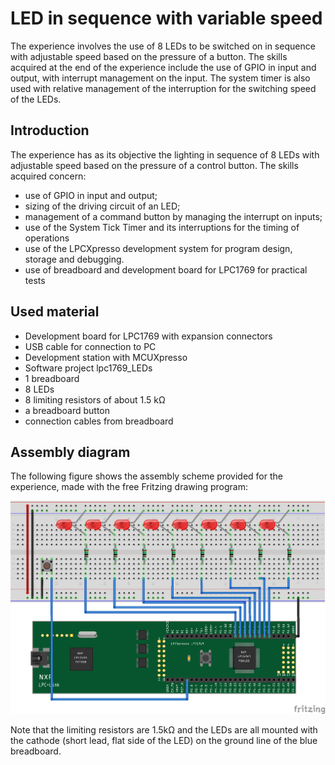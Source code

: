 # LED in sequence with variable speed
The experience involves the use of 8 LEDs to be switched on in sequence with adjustable speed based on the pressure of a button. The skills acquired at the end of the experience include the use of GPIO in input and output, with interrupt management on the input. The system timer is also used with relative management of the interruption for the switching speed of the LEDs.
## Introduction
The experience has as its objective the lighting in sequence of 8 LEDs with adjustable speed based on the pressure of a control button. The skills acquired concern:
+ use of GPIO in input and output;
+ sizing of the driving circuit of an LED;
+ management of a command button by managing the interrupt on inputs;
+ use of the System Tick Timer and its interruptions for the timing of operations
+ use of the LPCXpresso development system for program design, storage and debugging.
+ use of breadboard and development board for LPC1769 for practical tests
## Used material
+ Development board for LPC1769 with expansion connectors
+ USB cable for connection to PC
+ Development station with MCUXpresso
+ Software project lpc1769_LEDs
+ 1 breadboard
+ 8 LEDs
+ 8 limiting resistors of about 1.5 kΩ
+ a breadboard button
+ connection cables from breadboard
## Assembly diagram
The following figure shows the assembly scheme provided for the experience, made with the free Fritzing drawing program:
<p align="center">
  <img src="pic/LEDs_bb.png" width=800/>
</p>
Note that the limiting resistors are 1.5kΩ and the LEDs are all mounted with the cathode (short lead, flat side of the LED) on the ground line of the blue breadboard.

